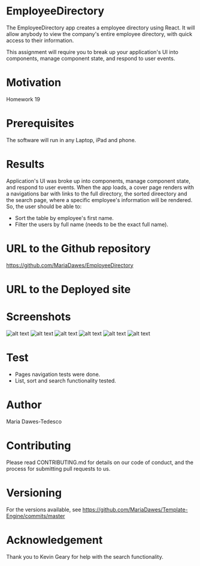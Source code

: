# EmployeeDirectory

The EmployeeDirectory app creates a employee directory using React. It will allow anybody to view the company's entire employee directory, with  quick access to their information.  

This assignment will require you to break up your application's UI into components, manage component state, and respond to user events.

# Motivation 
Homework 19 

# Prerequisites
The software will run in any Laptop, iPad and phone.

# Results
Application's UI was broke up into components, manage component state, and respond to user events.
When the app loads, a cover page renders with a navigations bar with links to the full directory, the sorted direectory and the search page, where a specific employee's information will be rendered. So, the user should be able to:
  * Sort the table by employee's first name.
  * Filter the users by full name (needs to be the exact full name). 

# URL to the Github repository
https://github.com/MariaDawes/EmployeeDirectory

# URL to the Deployed site


# Screenshots
![alt text](./screenshots/firstpage.png "FirstPage")
![alt text](./screenshots/directory.png "Directory")
![alt text](./screenshots/directory2.png "Directory2")
![alt text](./screenshots/sort.png "Sort")
![alt text](./screenshots/sort2.png "Sort2")
![alt text](./screenshots/search.png "Search")

# Test
  * Pages navigation tests were done. 
  * List, sort and search functionality tested. 

# Author
Maria Dawes-Tedesco

# Contributing
Please read CONTRIBUTING.md for details on our code of conduct, and the process for submitting pull requests to us.

# Versioning

For the versions available, see https://github.com/MariaDawes/Template-Engine/commits/master

# Acknowledgement

Thank you to Kevin Geary for help with the search functionality.
